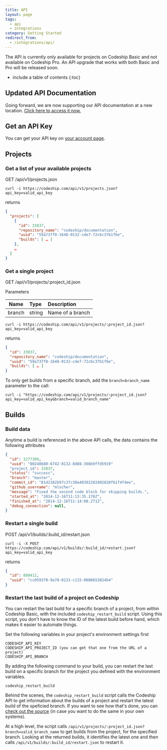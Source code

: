 ```yaml
---
title: API
layout: page
tags:
  - api
  - integrations
category: Getting Started
redirect_from:
  - /integrations/api/
---
```


<div class="info-block">
The API is currently only available for projects on Codeship Basic and not available on Codeship Pro. An API upgrade that works with both Basic and Pro will be released soon.
</div>

* include a table of contents
{:toc}

## Updated API Documentation

Going forward, we are now supporting our API documentation at a new location. [Click here to access it now.](https://codeship-api.api-docs.io/v1)

## Get an API Key

You can get your API key on [your account page](https://codeship.com/user/edit).

## Projects

### Get a list of your available projects

GET /api/v1/projects.json

```shell
curl -i https://codeship.com/api/v1/projects.json?api_key=valid_api_key
```

returns

```json
{
  "projects": [
    {
      "id": 33837,
      "repository_name": "codeship/documentation",
      "uuid": "59a737f0-1648-0132-c4e7-72c6c37b1f6e",
      "builds": [ … ]
    },
    …
  ]
}
```

### Get a single project

GET /api/v1/projects/:project_id.json

Parameters

| Name           | Type       | Description             |
| ---------------|:-----------|:------------------------|
| branch         | string     | Name of a branch        |

```shell
curl -i https://codeship.com/api/v1/projects/:project_id.json?api_key=valid_api_key
```

returns

```json
{
  "id": 33837,
  "repository_name": "codeship/documentation",
  "uuid": "59a737f0-1648-0132-c4e7-72c6c37b1f6e",
  "builds": [ … ]
}
```

To only get builds from a specific branch, add the `branch=branch_name` parameter to the call:
```shell
curl -i "https://codeship.com/api/v1/projects/:project_id.json?api_key=valid_api_key&branch=valid_branch_name"
```


## Builds

### Build data

Anytime a build is referenced in the above API calls, the data contains the following attributes

```json
{
  "id": 3277309,
  "uuid": "80240b80-6742-0132-8d88-366b9ffd5919"
  "project_id": 33837,
  "status": "success",
  "branch": "master",
  "commit_id": "81d2282b97c37c30a40302282402828f61f4f4ee",
  "github_username": "mlocher",
  "message": "Fixed the second code block for skipping builds.",
  "started_at": "2014-12-16T11:13:35.178Z",
  "finished_at": "2014-12-16T11:14:08.271Z",
  "debug_connection": null,
}
```

### Restart a single build

POST /api/v1/builds/:build_id/restart.json

```shell
curl -i -X POST https://codeship.com/api/v1/builds/:build_id/restart.json?api_key=valid_api_key
```

returns

```json
{
  "id": 808412,
  "uuid": "cc059370-9a70-0131-c115-0088653824b4"
}
```

### Restart the last build of a project on Codeship

You can restart the last build for a specific branch of a project, from within Codeship Basic, with the included
`codeship_restart_build` script. Using this script, you don't have to know the ID of the latest build before hand, which makes it easier to automate things.

Set the following variables in your project's environment settings first

```shell
CODESHIP_API_KEY
CODESHIP_API_PROJECT_ID (you can get that one from the URL of a project)
CODESHIP_API_BRANCH
```

By adding the following command to your build, you can restart the last build on a specific
branch for the project you defined with the environment variables.

```shell
codeship_restart_build
```

Behind the scenes, the `codeship_restart_build` script calls the Codeship API to get information about the builds of a project and restart the latest build of the speficied branch.
If you want to see how that's done, you can [check out the source](https://github.com/codeship/scripts/blob/master/utilities/codeship_restart_build.sh) (in case you want to do the same in your own systems).

At a high level, the script calls `/api/v1/projects/:project_id.json?branch=valid_branch_name` to get builds from the project, for the specified branch.
Looking at the returned builds, it identifies the latest one and then calls `/api/v1/builds/:build_id/restart.json` to restart it.
